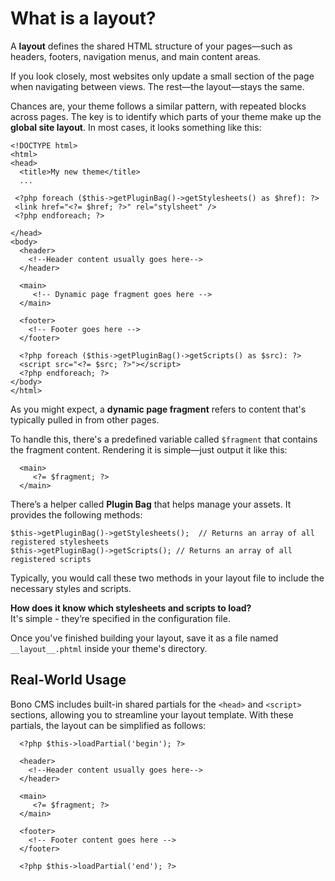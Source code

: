 
What is a layout?
=====

A **layout** defines the shared HTML structure of your pages—such as headers, footers, navigation menus, and main content areas.

If you look closely, most websites only update a small section of the page when navigating between views. The rest—the layout—stays the same.

Chances are, your theme follows a similar pattern, with repeated blocks across pages. The key is to identify which parts of your theme make up the **global site layout**. In most cases, it looks something like this:

    <!DOCTYPE html>
    <html>
    <head>
      <title>My new theme</title>
      ...
      
     <?php foreach ($this->getPluginBag()->getStylesheets() as $href): ?>
     <link href="<?= $href; ?>" rel="stylsheet" />
     <?php endforeach; ?>
      
    </head>
    <body>
      <header>
        <!--Header content usually goes here-->
      </header>
      
      <main>
         <!-- Dynamic page fragment goes here -->
      </main>
      
      <footer>
        <!-- Footer goes here -->
      </footer>

      <?php foreach ($this->getPluginBag()->getScripts() as $src): ?>
      <script src="<?= $src; ?>"></script>
      <?php endforeach; ?>
    </body>
    </html>

As you might expect, a **dynamic page fragment** refers to content that's typically pulled in from other pages.

To handle this, there's a predefined variable called `$fragment` that contains the fragment content. Rendering it is simple—just output it like this:

      <main>
         <?= $fragment; ?>
      </main>

There’s a helper called **Plugin Bag** that helps manage your assets. It provides the following methods:

    $this->getPluginBag()->getStylesheets();  // Returns an array of all registered stylesheets
    $this->getPluginBag()->getScripts(); // Returns an array of all registered scripts

Typically, you would call these two methods in your layout file to include the necessary styles and scripts.

**How does it know which stylesheets and scripts to load?**  
It's simple - they’re specified in the configuration file.

Once you've finished building your layout, save it as a file named `__layout__.phtml` inside your theme's directory.

## Real-World Usage

Bono CMS includes built-in shared partials for the `<head>` and `<script>` sections, allowing you to streamline your layout template. With these partials, the layout can be simplified as follows:

      <?php $this->loadPartial('begin'); ?>

      <header>
        <!--Header content usually goes here-->
      </header>
      
      <main>
         <?= $fragment; ?>
      </main>
      
      <footer>
        <!-- Footer content goes here -->
      </footer>
      
      <?php $this->loadPartial('end'); ?>
      